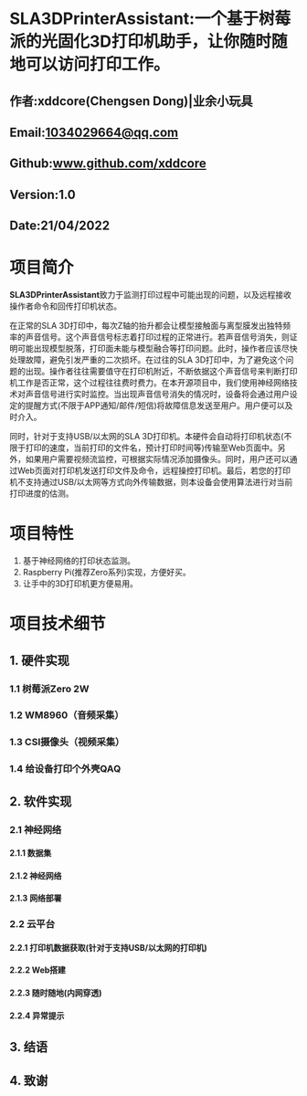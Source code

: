 # SLA3DPrinterAssistant:一个基于树莓派的光固化3D打印机助手，让你随时随地可以访问打印工作。
## 作者:xddcore(Chengsen Dong)|业余小玩具
## Email:1034029664@qq.com
## Github:www.github.com/xddcore
## Version:1.0
## Date:21/04/2022

# 项目简介
**SLA3DPrinterAssistant**致力于监测打印过程中可能出现的问题，以及远程接收操作者命令和回传打印机状态。

在正常的SLA 3D打印中，每次Z轴的抬升都会让模型接触面与离型膜发出独特频率的声音信号。这个声音信号标志着打印过程的正常进行。若声音信号消失，则证明可能出现模型脱落，打印面未能与模型融合等打印问题。此时，操作者应该尽快处理故障，避免引发严重的二次损坏。在过往的SLA 3D打印中，为了避免这个问题的出现。操作者往往需要值守在打印机附近，不断依据这个声音信号来判断打印机工作是否正常，这个过程往往费时费力。在本开源项目中，我们使用神经网络技术对声音信号进行实时监控。当出现声音信号消失的情况时，设备将会通过用户设定的提醒方式(不限于APP通知/邮件/短信)将故障信息发送至用户。用户便可以及时介入。

同时，针对于支持USB/以太网的SLA 3D打印机。本硬件会自动将打印机状态(不限于打印的速度，当前打印的文件名，预计打印时间等)传输至Web页面中。另外，如果用户需要视频流监控，可根据实际情况添加摄像头。同时，用户还可以通过Web页面对打印机发送打印文件及命令，远程操控打印机。最后，若您的打印机不支持通过USB/以太网等方式向外传输数据，则本设备会使用算法进行对当前打印进度的估测。

# 项目特性
1. 基于神经网络的打印状态监测。
2. Raspberry Pi(推荐Zero系列)实现，方便好买。
3. 让手中的3D打印机更方便易用。

# 项目技术细节

## 1. 硬件实现

### 1.1 树莓派Zero 2W

### 1.2 WM8960（音频采集）

### 1.3 CSI摄像头（视频采集）

### 1.4 给设备打印个外壳QAQ

## 2. 软件实现

### 2.1 神经网络

#### 2.1.1 数据集

#### 2.1.2 神经网络

#### 2.1.3 网络部署

### 2.2 云平台

#### 2.2.1 打印机数据获取(针对于支持USB/以太网的打印机)

#### 2.2.2 Web搭建

#### 2.2.3 随时随地(内网穿透)

#### 2.2.4 异常提示

## 3. 结语

## 4. 致谢




